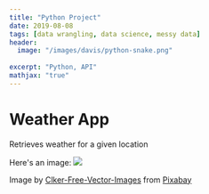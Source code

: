 ```yaml
---
title: "Python Project"
date: 2019-08-08
tags: [data wrangling, data science, messy data]
header:
  image: "/images/davis/python-snake.png"
  
excerpt: "Python, API"
mathjax: "true"
---
```


# Weather App

Retrieves weather for a given location

Here's an image:
<img src="{{ site.url }}{{ site.baseurl }}/images/davis/weather-forecast.png">

Image by <a href="https://pixabay.com/users/clker-free-vector-images-3736/?utm_source=link-attribution&amp;utm_medium=referral&amp;utm_campaign=image&amp;utm_content=37585">Clker-Free-Vector-Images</a> from <a href="https://pixabay.com/?utm_source=link-attribution&amp;utm_medium=referral&amp;utm_campaign=image&amp;utm_content=37585">Pixabay</a>
